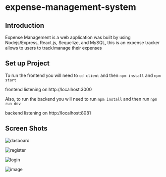 # expense-management-system



## Introduction
Expense Management is a web application was built by using Nodejs/Express, React.js, Sequelize, and MySQL, this is an expense tracker allows to users to track/manage their expenses

## Set up Project

To run the frontend you will need to 
``
 cd client
``
and then
``
 npm install
``
and 
``
 npm start
``

frontend listening on http://localhost:3000

Also, to run the backend you will need to run 
``
 npm install
``
and then run
``
npm run dev
``

backend listening on http://localhost:8081

## Screen Shots

![dasboard](https://user-images.githubusercontent.com/44382346/135916822-c6314f4a-5eaa-4a27-83f9-3c8c6e454c21.png)

![register](https://user-images.githubusercontent.com/44382346/135916646-53ce3ae1-c3c4-4701-9297-48d9f103a234.png)

![login](https://user-images.githubusercontent.com/44382346/135916316-16b00668-cbfb-4b39-bf2a-c4620f0675a2.png)

![image](https://user-images.githubusercontent.com/44382346/134589527-b2cb17ee-1713-4d84-a1c7-9989af3daf3c.png)

